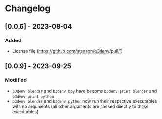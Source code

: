 # Changelog

## [0.0.6] - 2023-08-04
### Added
- License file (https://github.com/stenson/b3denv/pull/1)

## [0.0.9] - 2023-09-25
### Modified
- `b3denv blender` and `b3denv bpy` have become `b3denv print blender` and `b3denv print python`
- `b3denv blender` and `b3denv python` now run their respective executables with no arguments (all other arguments are passed directly to those executables)